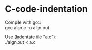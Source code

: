 # C-code-indentation

Compile with gcc:<br>
gcc algn.c -o algn.out

Use (Indentate file "a.c"):<br>
./algn.out < a.c
